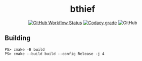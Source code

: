 <div align="center">

# bthief
[![GitHub Workflow Status](https://img.shields.io/github/actions/workflow/status/curlew/bthief/cmake.yml?logo=github&style=flat-square)](https://github.com/curlew/bthief/actions/workflows/cmake.yml)
[![Codacy grade](https://img.shields.io/codacy/grade/3b387ef9c9b842439e788913ad792943?logo=codacy&style=flat-square)](https://app.codacy.com/gh/curlew/bthief/dashboard)
![GitHub](https://img.shields.io/github/license/curlew/bthief?style=flat-square)

</div>

## Building
```
PS> cmake -B build
PS> cmake --build build --config Release -j 4
```
